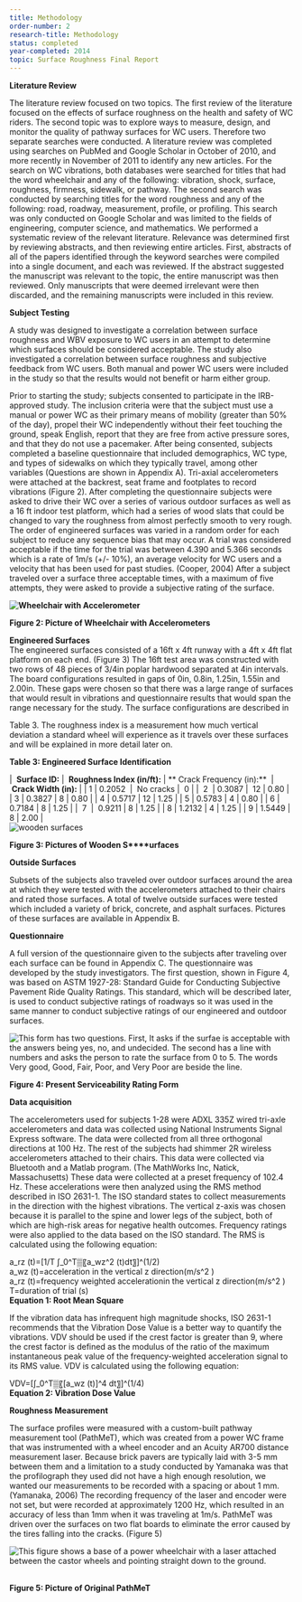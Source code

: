 ```yaml
---
title: Methodology
order-number: 2
research-title: Methodology
status: completed
year-completed: 2014
topic: Surface Roughness Final Report
---
```


**Literature Review**

The literature review focused on two topics. The first review of the literature focused on the effects of surface roughness on the health and safety of WC riders. The second topic was to explore ways to measure, design, and monitor the quality of pathway surfaces for WC users. Therefore two separate searches were conducted. A literature review was completed using searches on PubMed and Google Scholar in October of 2010, and more recently in November of 2011 to identify any new articles. For the search on WC vibrations, both databases were searched for titles that had the word wheelchair and any of the following: vibration, shock, surface, roughness, firmness, sidewalk, or pathway. The second search was conducted by searching titles for the word roughness and any of the following: road, roadway, measurement, profile, or profiling. This search was only conducted on Google Scholar and was limited to the fields of engineering, computer science, and mathematics. We performed a systematic review of the relevant literature. Relevance was determined first by reviewing abstracts, and then reviewing entire articles. First, abstracts of all of the papers identified through the keyword searches were compiled into a single document, and each was reviewed. If the abstract suggested the manuscript was relevant to the topic, the entire manuscript was then reviewed. Only manuscripts that were deemed irrelevant were then discarded, and the remaining manuscripts were included in this review.

**Subject Testing**

A study was designed to investigate a correlation between surface roughness and WBV exposure to WC users in an attempt to determine which surfaces should be considered acceptable. The study also investigated a correlation between surface roughness and subjective feedback from WC users. Both manual and power WC users were included in the study so that the results would not benefit or harm either group.

Prior to starting the study; subjects consented to participate in the IRB-approved study. The inclusion criteria were that the subject must use a manual or power WC as their primary means of mobility (greater than 50% of the day), propel their WC independently without their feet touching the ground, speak English, report that they are free from active pressure sores, and that they do not use a pacemaker. After being consented, subjects completed a baseline questionnaire that included demographics, WC type, and types of sidewalks on which they typically travel, among other variables (Questions are shown in Appendix A). Tri-axial accelerometers were attached at the backrest, seat frame and footplates to record vibrations (Figure 2). After completing the questionnaire subjects were asked to drive their WC over a series of various outdoor surfaces as well as a 16 ft indoor test platform, which had a series of wood slats that could be changed to vary the roughness from almost perfectly smooth to very rough. The order of engineered surfaces was varied in a random order for each subject to reduce any sequence bias that may occur. A trial was considered acceptable if the time for the trial was between 4.390 and 5.366 seconds which is a rate of 1m/s (+/- 10%), an average velocity for WC users and a velocity that has been used for past studies. (Cooper, 2004) After a subject traveled over a surface three acceptable times, with a maximum of five attempts, they were asked to provide a subjective rating of the surface.

**![Wheelchair with Accelerometer](https://www.access-board.gov/images/research/surface-roughness/2.JPG)**

**Figure 2: Picture of Wheelchair with Accelerometers**

**Engineered Surfaces**\
The engineered surfaces consisted of a 16ft x 4ft runway with a 4ft x 4ft flat platform on each end. (Figure 3) The 16ft test area was constructed with two rows of 48 pieces of 3/4in poplar hardwood separated at 4in intervals. The board configurations resulted in gaps of 0in, 0.8in, 1.25in, 1.55in and 2.00in. These gaps were chosen so that there was a large range of surfaces that would result in vibrations and questionnaire results that would span the range necessary for the study. The surface configurations are described in

Table 3. The roughness index is a measurement how much vertical deviation a standard wheel will experience as it travels over these surfaces and will be explained in more detail later on.

**Table 3: Engineered Surface Identification**

|  **Surface ID:** |  **Roughness Index (in/ft):** | ** Crack Frequency (in):**  |  **Crack Width (in):** |
| 1 | 0.2052  |  No cracks |  0 |
|  2  | 0.3087 |  12 | 0.80 |
| 3 | 0.3827 | 8 | 0.80 |
| 4 | 0.5717 | 12 | 1.25 |
| 5 | 0.5783 | 4 | 0.80 |
| 6 | 0.7184 | 8 | 1.25 |
|  7  |  0.9211 | 8 | 1.25 |
| 8 | 1.2132 | 4 | 1.25 |
| 9 | 1.5449 | 8 | 2.00 |\
![wooden surfaces](https://www.access-board.gov/images/research/surface-roughness/3.JPG)

**Figure 3: Pictures of Wooden S****urfaces**

**Outside Surfaces**

Subsets of the subjects also traveled over outdoor surfaces around the area at which they were tested with the accelerometers attached to their chairs and rated those surfaces. A total of twelve outside surfaces were tested which included a variety of brick, concrete, and asphalt surfaces. Pictures of these surfaces are available in Appendix B.

**Questionnaire**

A full version of the questionnaire given to the subjects after traveling over each surface can be found in Appendix C. The questionnaire was developed by the study investigators. The first question, shown in Figure 4, was based on ASTM 1927-28: Standard Guide for Conducting Subjective Pavement Ride Quality Ratings. This standard, which will be described later, is used to conduct subjective ratings of roadways so it was used in the same manner to conduct subjective ratings of our engineered and outdoor surfaces.

![This form has two questions.  First, It asks if the surfae is acceptable with the answers being yes, no, and undecided.  The second has a line with numbers and asks the person to rate the surface from 0 to 5.  The words Very good, Good, Fair, Poor, and Very Poor are beside the line.](https://www.access-board.gov/images/research/surface-roughness/4.jpg)

**Figure 4: Present Serviceability Rating Form**

**Data acquisition**

The accelerometers used for subjects 1-28 were ADXL 335Z wired tri-axle accelerometers and data was collected using National Instruments Signal Express software. The data were collected from all three orthogonal directions at 100 Hz. The rest of the subjects had shimmer 2R wireless accelerometers attached to their chairs. This data were collected via Bluetooth and a Matlab program. (The MathWorks Inc, Natick, Massachusetts) These data were collected at a preset frequency of 102.4 Hz. These accelerations were then analyzed using the RMS method described in ISO 2631-1. The ISO standard states to collect measurements in the direction with the highest vibrations. The vertical z-axis was chosen because it is parallel to the spine and lower legs of the subject, both of which are high-risk areas for negative health outcomes. Frequency ratings were also applied to the data based on the ISO standard. The RMS is calculated using the following equation:

a_rz (t)=[1/T ∫_0^T▒〖a_wz^2 (t)dt〗]^(1/2)\
a_wz (t)=acceleration in the vertical z direction(m/s^2 )\
a_rz (t)=frequency weighted accelerationin the vertical z direction(m/s^2 )\
T=duration of trial (s)\
**Equation 1: Root Mean Square**

If the vibration data has infrequent high magnitude shocks, ISO 2631-1 recommends that the Vibration Dose Value is a better way to quantify the vibrations. VDV should be used if the crest factor is greater than 9, where the crest factor is defined as the modulus of the ratio of the maximum instantaneous peak value of the frequency-weighted acceleration signal to its RMS value. VDV is calculated using the following equation:

VDV=[∫_0^T▒〖[a_wz (t)]^4 dt〗]^(1/4)\
**Equation 2: Vibration Dose Value**

**Roughness Measurement**

The surface profiles were measured with a custom-built pathway measurement tool (PathMeT), which was created from a power WC frame that was instrumented with a wheel encoder and an Acuity AR700 distance measurement laser. Because brick pavers are typically laid with 3-5 mm between them and a limitation to a study conducted by Yamanaka was that the profilograph they used did not have a high enough resolution, we wanted our measurements to be recorded with a spacing or about 1 mm. (Yamanaka, 2006) The recording frequency of the laser and encoder were not set, but were recorded at approximately 1200 Hz, which resulted in an accuracy of less than 1mm when it was traveling at 1m/s. PathMeT was driven over the surfaces on two flat boards to eliminate the error caused by the tires falling into the cracks. (Figure 5)

![This figure shows a base of a power wheelchair with a laser attached between the castor wheels and pointing straight down to the ground.](https://www.access-board.gov/images/research/surface-roughness/5-1.JPG) 

**Figure 5: Picture of Original PathMeT**
